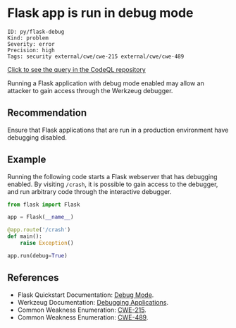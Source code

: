 # Flask app is run in debug mode

```
ID: py/flask-debug
Kind: problem
Severity: error
Precision: high
Tags: security external/cwe/cwe-215 external/cwe/cwe-489

```
[Click to see the query in the CodeQL repository](https://github.com/github/codeql/tree/main/python/ql/src/Security/CWE-215/FlaskDebug.ql)

Running a Flask application with debug mode enabled may allow an attacker to gain access through the Werkzeug debugger.


## Recommendation
Ensure that Flask applications that are run in a production environment have debugging disabled.


## Example
Running the following code starts a Flask webserver that has debugging enabled. By visiting `/crash`, it is possible to gain access to the debugger, and run arbitrary code through the interactive debugger.


```python
from flask import Flask

app = Flask(__name__)

@app.route('/crash')
def main():
    raise Exception()

app.run(debug=True)

```

## References
* Flask Quickstart Documentation: [Debug Mode](http://flask.pocoo.org/docs/1.0/quickstart/#debug-mode).
* Werkzeug Documentation: [Debugging Applications](http://werkzeug.pocoo.org/docs/0.14/debug/).
* Common Weakness Enumeration: [CWE-215](https://cwe.mitre.org/data/definitions/215.html).
* Common Weakness Enumeration: [CWE-489](https://cwe.mitre.org/data/definitions/489.html).